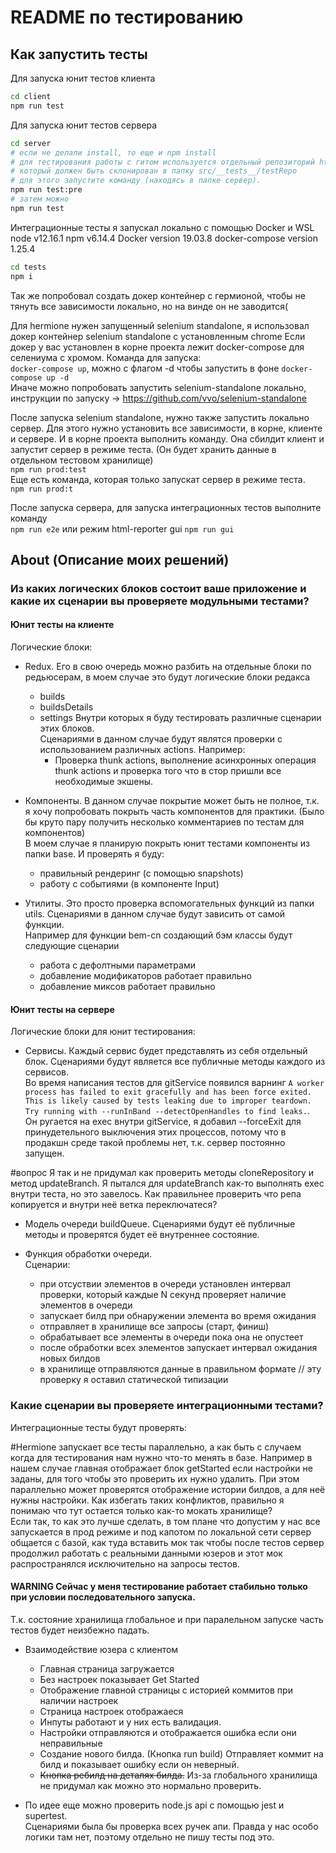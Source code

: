 # README по тестированию

## Как запустить тесты

Для запуска юнит тестов клиента

```bash
cd client
npm run test
```

Для запуска юнит тестов сервера

```bash
cd server
# если не делали install, то еще и npm install
# для тестирования работы с гитом используется отдельный репозиторий https://github.com/artuom130/school-ci-test-repo.git
# который должен быть склонирован в папку src/__tests__/testRepo
# для этого запустите команду (находясь в папке сервер).
npm run test:pre
# затем можно
npm run test
```

Интеграционные тесты я запускал локально с помощью Docker и WSL
node v12.16.1
npm v6.14.4
Docker version 19.03.8
docker-compose version 1.25.4

```bash
cd tests
npm i
```

Так же попробовал создать докер контейнер с гермионой, чтобы не тянуть все зависимости локально, но на винде он не заводится(

Для hermione нужен запущенный selenium standalone, я использовал докер контейнер selenium standalone с установленным chrome
Если докер у вас установлен в корне проекта лежит docker-compose для селениума с хромом. Команда для запуска:  
`docker-compose up`, можно с флагом -d чтобы запустить в фоне `docker-compose up -d`  
Иначе можно попробовать запустить selenium-standalone локально, инструкции по запуску -> https://github.com/vvo/selenium-standalone

После запуска selenium standalone, нужно также запустить локально сервер.
Для этого нужно установить все зависимости, в корне, клиенте и сервере.
И в корне проекта выполнить команду. Она сбилдит клиент и запустит сервер в режиме теста. (Он будет хранить данные в отдельном тестовом хранилище)  
`npm run prod:test`  
Еще есть команда, которая только запускат сервер в режиме теста.  
`npm run prod:t`

После запуска сервера, для запуска интеграционных тестов выполните команду  
`npm run e2e` или режим html-reporter gui `npm run gui`

## About (Описание моих решений)

### Из каких логических блоков состоит ваше приложение и какие их сценарии вы проверяете модульными тестами?

#### Юнит тесты на клиенте

Логические блоки:

- Redux.
  Его в свою очередь можно разбить на отдельные блоки по редьюсерам, в моем случае это будут логические блоки редакса

  - builds
  - buildsDetails
  - settings
    Внутри которых я буду тестировать различные сценарии этих блоков.  
     Сценариями в данном случае будут являтся проверки с использованием различных actions.
    Например:
    - Проверка thunk actions, выполнение асинхронных операция thunk actions и проверка того что в стор пришли все необходимые экшены.

* Компоненты. В данном случае покрытие может быть не полное, т.к. я хочу попробовать покрыть часть компонентов для практики.
  (Было бы круто пару получить несколько комментариев по тестам для компонентов)  
  В моем случае я планирую покрыть юнит тестами компоненты из папки base. И проверять я буду:

  - правильный рендеринг (с помощью snapshots)
  - работу с событиями (в компоненте Input)

* Утилиты. Это просто проверка вспомогательных функций из папки utils.
  Сценариями в данном случае будут зависить от самой функции.  
  Например для функции bem-cn создающий бэм классы будут следующие сценарии
  - работа с дефолтными параметрами
  - добавление модификаторов работает правильно
  - добавление миксов работает правильно

#### Юнит тесты на сервере

Логические блоки для юнит тестирования:

- Сервисы. Каждый сервис будет представлять из себя отдельный блок.
  Сценариями будут является все публичные методы каждого из сервисов.  
  Во время написания тестов для gitService появился варнинг
  `A worker process has failed to exit gracefully and has been force exited. This is likely caused by tests leaking due to improper teardown. Try running with --runInBand --detectOpenHandles to find leaks.`.  
  Он ругается на exec внутри gitService, я добавил --forceExit для принудетельного выключения этих процессов, потому что в продакшн среде такой проблемы нет, т.к. сервер постоянно запущен.

#вопрос Я так и не придумал как проверить методы cloneRepository и метод updateBranch. Я пытался для updateBranch как-то выполнять exec внутри теста, но это завелось. Как правильнее проверить что репа копируется и внутри неё ветка переключатеся?

- Модель очереди buildQueue. Сценариями будут её публичные методы и проверятся будет её внутреннее состояние.

- Функция обработки очереди.  
  Сценарии:

  - при отсуствии элементов в очереди установлен интервал проверки, который каждые N секунд проверяет наличие элементов в очереди
  - запускает билд при обнаружении элемента во время ожидания
  - отправляет в хранилище все запросы (старт, финиш)
  - обрабатывает все элементы в очереди пока она не опустеет
  - после обработки всех элементов запускает интервал ожидания новых билдов
  - в хранилище отправляются данные в правильном формате // эту проверку я оставил статической типизации

### Какие сценарии вы проверяете интеграционными тестами?

Интеграционные тесты будут проверять:

#Hermione запускает все тесты параллельно, а как быть с случаем когда для тестирования нам нужно что-то менять в базе.
Например в нашем случае главная отображает блок getStarted если настройки не заданы, для того чтобы это проверить их нужно удалить.
При этом параллельно может проверятся отображение истории билдов, а для неё нужны настройки.
Как избегать таких конфликтов, правильно я понимаю что тут остается только как-то мокать хранилище?  
Если так, то как это лучше сделать, в том плане что допустим у нас все запускается в прод режиме и под капотом по локальной сети сервер общается с базой, как туда вставить мок так чтобы после тестов сервер продолжил работать с реальными данными юзеров и этот мок распространялся исключительно на запросы тестов.

#### WARNING Сейчас у меня тестирование работает стабильно только при условии последовательного запуска.

Т.к. состояние хранилища глобальное и при паралельном запуске часть тестов будет неизбежно падать.

- Взаимодействие юзера с клиентом

  - Главная страница загружается
  - Без настроек показывает Get Started
  - Отображение главной страницы с историей коммитов при наличии настроек
  - Страница настроек отображаеся
  - Инпуты работают и у них есть валидация.
  - Настройки отправляются и отображается ошибка если они неправильные
  - Создание нового билда. (Кнопка run build) Отправляет коммит на билд и показывает ошибку если он неверный.
  - ~~Кнопка ребилд на деталях билда.~~ Из-за глобального хранилища не придумал как можно это нормально проверить.

- По идее еще можно проверить node.js api c помощью jest и supertest.  
  Сценариями была бы проверка всех ручек апи. Правда у нас особо логики там нет, поэтому отдельно не пишу тесты под это.
